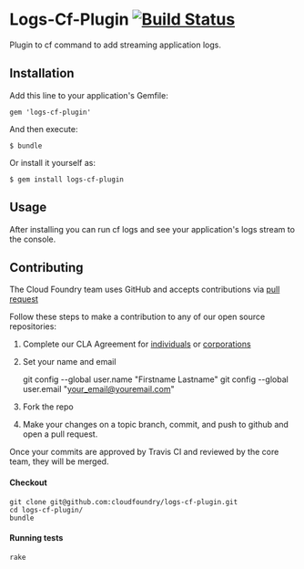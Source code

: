 # Logs-Cf-Plugin [![Build Status](https://travis-ci.org/cloudfoundry/logs-cf-plugin.png?branch=master)](https://travis-ci.org/cloudfoundry/logs-cf-plugin)

Plugin to cf command to add streaming application logs.

## Installation

Add this line to your application's Gemfile:

    gem 'logs-cf-plugin'

And then execute:

    $ bundle

Or install it yourself as:

    $ gem install logs-cf-plugin

## Usage


After installing you can run cf logs and see your application's logs stream to the console.

## Contributing

The Cloud Foundry team uses GitHub and accepts contributions via [pull request](https://help.github.com/articles/using-pull-requests)

Follow these steps to make a contribution to any of our open source repositories:

1. Complete our CLA Agreement for [individuals](http://www.cloudfoundry.org/individualcontribution.pdf) or [corporations](http://www.cloudfoundry.org/corpcontribution.pdf)
1. Set your name and email

    git config --global user.name "Firstname Lastname"
    git config --global user.email "your_email@youremail.com"

1. Fork the repo
1. Make your changes on a topic branch, commit, and push to github and open a pull request.

Once your commits are approved by Travis CI and reviewed by the core team, they will be merged.

#### Checkout

    git clone git@github.com:cloudfoundry/logs-cf-plugin.git
    cd logs-cf-plugin/
    bundle

#### Running tests

    rake

